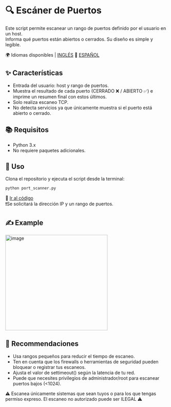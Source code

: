 # 🔍 Escáner de Puertos  

Este script permite escanear un rango de puertos definido por el usuario en un host.  
Informa qué puertos están abiertos o cerrados. Su diseño es simple y legible.  

🌍 Idiomas disponibles | [INGLÉS](README.md) 🔁 [ESPAÑOL](README.es.md) 

## ✨ Características  
- Entrada del usuario: host y rango de puertos.  
- Muestra el resultado de cada puerto (CERRADO ❌ / ABIERTO ✅) e imprime un resumen final con estos últimos.  
- Solo realiza escaneo TCP.  
- No detecta servicios ya que únicamente muestra si el puerto está abierto o cerrado.  

## 📚 Requisitos  
- Python 3.x  
- No requiere paquetes adicionales.  

## 🎯 Uso  
Clona el repositorio y ejecuta el script desde la terminal:  

```bash
python port_scanner.py
```
🐍 [Ir al código](port_scanner.py)   
❗Se solicitará la dirección IP y un rango de puertos.

## ✍️ Example
<img width="318" height="297" alt="image" src="https://github.com/user-attachments/assets/3bc70b56-a3ba-4da8-80ac-4dab03cec727" />

## 📌 Recommendaciones
- Usa rangos pequeños para reducir el tiempo de escaneo.
- Ten en cuenta que los firewalls o herramientas de seguridad pueden bloquear o registrar tus escaneos.
- Ajusta el valor de settimeout() según la latencia de tu red.
- Puede que necesites privilegios de administrador/root para escanear puertos bajos (<1024).

⚠️ Escanea únicamente sistemas que sean tuyos o para los que tengas permiso expreso. El escaneo no autorizado puede ser ILEGAL ⚠️





